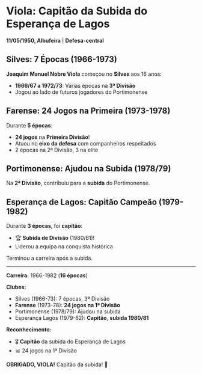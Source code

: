 # Viola: Capitão da Subida do Esperança de Lagos

**11/05/1950, Albufeira** | **Defesa-central**

## Silves: 7 Épocas (1966-1973)

**Joaquim Manuel Nobre Viola** começou no **Silves** aos 16 anos:
- **1966/67 a 1972/73**: Várias épocas na **3ª Divisão**
- Jogou ao lado de futuros jogadores do Portimonense

## Farense: 24 Jogos na Primeira (1973-1978)

Durante **5 épocas**:
- **24 jogos** na **Primeira Divisão**!
- Atuou no **eixo da defesa** com companheiros respeitados
- 2 épocas na 2ª Divisão, 3 na elite

## Portimonense: Ajudou na Subida (1978/79)

Na **2ª Divisão**, contribuiu para a **subida** do Portimonense.

## Esperança de Lagos: Capitão Campeão (1979-1982)

Durante **3 épocas**, foi **capitão**:
- 🏆 **Subida de Divisão** (1980/81)!
- Liderou a equipa na conquista histórica

Terminou a carreira após a subida.

---

**Carreira:** 1966-1982 (**16 épocas**)

**Clubes:**
- Silves (1966-73): 7 épocas, 3ª Divisão
- **Farense** (1973-78): **24 jogos na 1ª Divisão**
- Portimonense (1978/79): Ajudou na subida
- Esperança Lagos (1979-82): **Capitão**, **subida 1980/81**

**Reconhecimento:**
- 🎖️ **Capitão** da subida do Esperança de Lagos
- 📊 24 jogos na 1ª Divisão

**OBRIGADO, VIOLA!** Capitão da subida! 🦁
